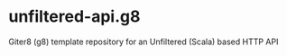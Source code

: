 unfiltered-api.g8
=================

Giter8 (g8) template repository for an Unfiltered (Scala) based HTTP API